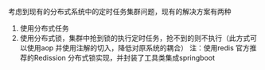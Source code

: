 考虑到现有的分布式系统中的定时任务集群问题，现有的解决方案有两种

1. 使用分布式任务
2. 使用分布式锁，集群中抢到锁的执行定时任务，抢不到的则不执行（此方式可以使用aop 并使用注解的切入，降低对原系统的耦合）
注：使用redis 官方推荐的Redission 分布式锁实现，并封装了工具类集成springboot
